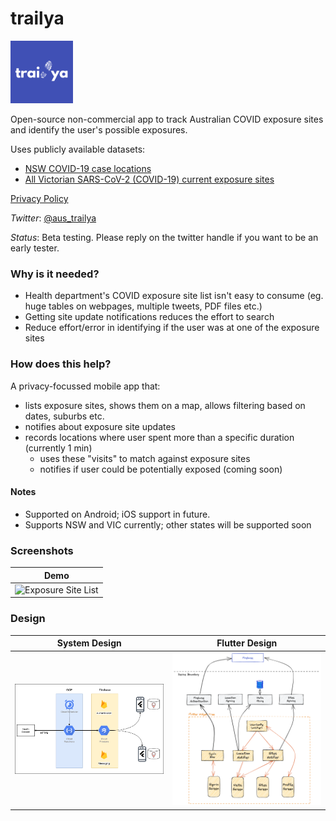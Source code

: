 # trailya

<img src="doc/images/trailya-icon.png" alt="trailya" width="100"/>

Open-source non-commercial app to track Australian COVID exposure sites and identify the user's possible exposures. 

Uses publicly available datasets:
- [NSW COVID-19 case locations](https://data.nsw.gov.au/search/dataset/ds-nsw-ckan-0a52e6c1-bc0b-48af-8b45-d791a6d8e289/details)
- [All Victorian SARS-CoV-2 (COVID-19) current exposure sites](https://discover.data.vic.gov.au/dataset/all-victorian-sars-cov-2-covid-19-current-exposure-sites/resource/afb52611-6061-4a2b-9110-74c920bede77)

[Privacy Policy](./PRIVACY.md)

_Twitter_: [@aus_trailya](https://twitter.com/aus_trailya)

_Status_: Beta testing. Please reply on the twitter handle if you want to be an early tester.

### Why is it needed?

- Health department's COVID exposure site list isn't easy to consume (eg. huge tables on webpages, multiple tweets, PDF files etc.)
- Getting site update notifications reduces the effort to search
- Reduce effort/error in identifying if the user was at one of the exposure sites

### How does this help?

A privacy-focussed mobile app that:

- lists exposure sites, shows them on a map, allows filtering based on dates, suburbs etc.
- notifies about exposure site updates
- records locations where user spent more than a specific duration (currently 1 min)
  - uses these "visits" to match against exposure sites
  - notifies if user could be potentially exposed (coming soon)

#### Notes

- Supported on Android; iOS support in future.
- Supports NSW and VIC currently; other states will be supported soon

### Screenshots

| Demo                                                                          |
| ----------------------------------------------------------------------------- |
| <img src="doc/images/trailya_demo.gif" alt="Exposure Site List" width="200"/> |

### Design

| System Design                                               | Flutter Design                                              |
| ----------------------------------------------------------- | ----------------------------------------------------------- |
| <img src="doc/images/system.png" alt="Design" width="300"/> | <img src="doc/images/design.png" alt="Design" width="300"/> |
